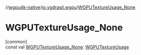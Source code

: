 //[wgpu4k-native](../../index.md)/[io.ygdrasil.wgpu](index.md)/[WGPUTextureUsage_None](-w-g-p-u-texture-usage_-none.md)

# WGPUTextureUsage_None

[common]\
const val [WGPUTextureUsage_None](-w-g-p-u-texture-usage_-none.md): [WGPUTextureUsage](-w-g-p-u-texture-usage/index.md)